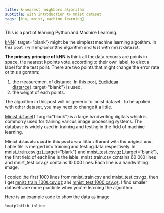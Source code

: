 ```yaml
---
title: k-nearest neighbors algorithm
subtitle: with introduction to mnist dataset
tags: [knn, mnist, machine learning]
---
```


This is a part of learning Python and Machine Learning.

[kNN](https://en.wikipedia.org/wiki/K-nearest_neighbors_algorithm){_target="blank"} might be the simplest machine learning algorithm. In this post, i will implementthe algorithm and test with mnist dataset.

**The primary principle of kNN** is think all the data records are points in space, the nearest k points vote, according to their own label, to elect a label for the test point.  There are two points that might change the error rate of this algorithm:

1. the measurement of distance. In this post, [Euclidean distance](https://en.wikipedia.org/wiki/Euclidean_distance){_target="blank"} is used.
1. the weight of each points.

The algorithm in this post will be generic to mnist dataset. To be applied with other dataset, you may need to change it a little.

[Minist dataset](http://yann.lecun.com/exdb/mnist){_target="blank"} is a large handwriting digitals which is commonly used for training various image processing systems. The database is widely used in training and testing in the field of machine learning.

Minist datasets used in this post are a little different with the original one. Lable file is merged into training and testing data respectively. In [mnist_train.csv.gz](/dataset-mnist/mnist_train.csv.gz){_target="blank"} and [mnist_test.csv.gz](/dataset-mnist/mnist_test.csv.gz){_target="blank"}, the first field of each line is the lable. mnist_train.csv contains 60 000 lines and mnist_test.csv.gz contains 10 000 lines. Each line is a handwritting image.

I copied the first 1000 lines from mnist_train.csv and mnist_test.csv.gz, then I get [mnist_train_1000.csv.gz](/dataset-mnist/mnist_train_1000.csv.gz) and [mnist_test_1000.csv.gz](/dataset-mnist/mnist_test_1000.csv.gz). I find smaller datasets are more practicle when you're learning the algorithm.


Here is an example code to show the data as image

```python
%matplotlib inline

```

